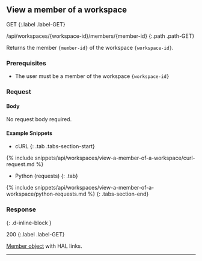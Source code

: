 ## View a member of a workspace

GET
{:.label .label-GET}

/api/workspaces/{workspace-id}/members/{member-id}
{:.path .path-GET}

Returns the member `{member-id}` of the workspace `{workspace-id}`.

### Prerequisites

- The user must be a member of the workspace `{workspace-id}`

### Request

#### Body
No request body required.

#### Example Snippets
- cURL
{: .tab .tabs-section-start}

{% include snippets/api/workspaces/view-a-member-of-a-workspace/curl-request.md %}

- Python (requests)
{: .tab}

{% include snippets/api/workspaces/view-a-member-of-a-workspace/python-requests.md %}
{: .tabs-section-end}

### Response
{: .d-inline-block }

200
{:.label .label-GET}

[Member object](#member-object) with HAL links.

---
